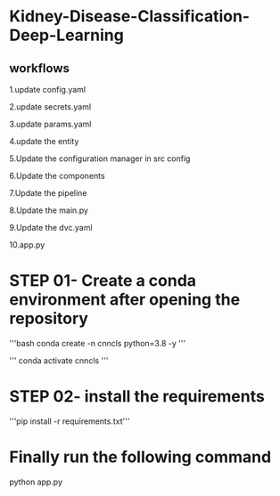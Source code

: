 # Kidney-Disease-Classification-Deep-Learning


## workflows

1.update config.yaml

2.update secrets.yaml 

3.update params.yaml

4.update the entity

5.Update the configuration manager in src config

6.Update the components

7.Update the pipeline

8.Update the main.py

9.Update the dvc.yaml

10.app.py

# STEP 01- Create a conda environment after opening the repository
'''bash
conda create -n cnncls python=3.8 -y 
'''

''' conda activate cnncls '''

# STEP 02- install the requirements
'''pip install -r requirements.txt'''

# Finally run the following command
python app.py
